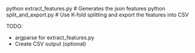 python extract_features.py # Generates the json features
python split_and_export.py # Use K-fold splitting and export the features into CSV

TODO:
- argparse for extract_features.py
- Create CSV output (optional)
